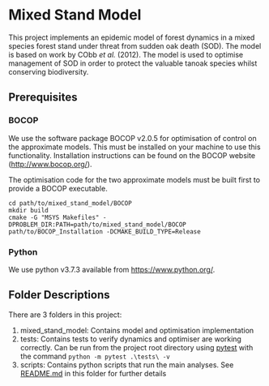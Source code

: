 # Mixed Stand Model

This project implements an epidemic model of forest dynamics in a mixed species forest stand under threat from sudden oak death (SOD). The model is based on work by CObb *et al.* (2012). The model is used to optimise management of SOD in order to protect the valuable tanoak species whilst conserving biodiversity.

## Prerequisites

### BOCOP
We use the software package BOCOP v2.0.5 for optimisation of control on the approximate models. This must be installed on your machine to use this functionality. Installation instructions can be found on the BOCOP website (http://www.bocop.org/).

The optimisation code for the two approximate models must be built first to provide a BOCOP executable.
```
cd path/to/mixed_stand_model/BOCOP
mkdir build
cmake -G "MSYS Makefiles" -DPROBLEM_DIR:PATH=path/to/mixed_stand_model/BOCOP path/to/BOCOP_Installation -DCMAKE_BUILD_TYPE=Release
```

### Python
We use python v3.7.3 available from https://www.python.org/.

## Folder Descriptions

There are 3 folders in this project:
1. mixed_stand_model:   Contains model and optimisation implementation
1. tests:               Contains tests to verify dynamics and optimiser are working correctly. Can be run from the project root directory using [pytest](https://docs.pytest.org/en/latest/) with the command ```python -m pytest .\tests\ -v```
1. scripts:             Contains python scripts that run the main analyses. See [README.md](scripts/README.md) in this folder for further details
